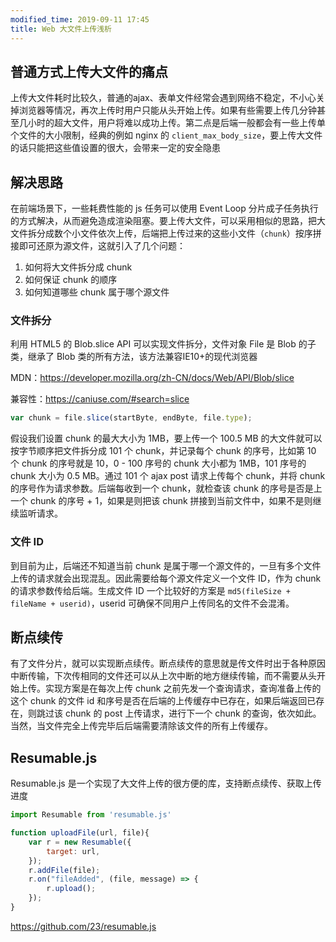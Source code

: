 ```yaml
---
modified_time: 2019-09-11 17:45
title: Web 大文件上传浅析
---
```


## 普通方式上传大文件的痛点

上传大文件耗时比较久，普通的ajax、表单文件经常会遇到网络不稳定，不小心关掉浏览器等情况，再次上传时用户只能从头开始上传。如果有些需要上传几分钟甚至几小时的超大文件，用户将难以成功上传。第二点是后端一般都会有一些上传单个文件的大小限制，经典的例如 nginx 的 `client_max_body_size`，要上传大文件的话只能把这些值设置的很大，会带来一定的安全隐患

## 解决思路

在前端场景下，一些耗费性能的 js 任务可以使用 Event Loop 分片成子任务执行的方式解决，从而避免造成渲染阻塞。要上传大文件，可以采用相似的思路，把大文件拆分成数个小文件依次上传，后端把上传过来的这些小文件（`chunk`）按序拼接即可还原为源文件，这就引入了几个问题：

1. 如何将大文件拆分成 chunk
2. 如何保证 chunk 的顺序
3. 如何知道哪些 chunk 属于哪个源文件

### 文件拆分

利用 HTML5 的 Blob.slice API 可以实现文件拆分，文件对象 File 是 Blob 的子类，继承了 Blob 类的所有方法，该方法兼容IE10+的现代浏览器 

MDN：https://developer.mozilla.org/zh-CN/docs/Web/API/Blob/slice

兼容性：https://caniuse.com/#search=slice
```js
var chunk = file.slice(startByte, endByte, file.type);
```

假设我们设置 chunk 的最大大小为 1MB，要上传一个 100.5 MB 的大文件就可以按字节顺序把文件拆分成 101 个 chunk，并记录每个 chunk 的序号，比如第 10 个 chunk 的序号就是 10，0 - 100 序号的 chunk 大小都为 1MB，101 序号的 chunk 大小为 0.5 MB。通过 101 个 ajax post 请求上传每个 chunk，并将 chunk 的序号作为请求参数。后端每收到一个 chunk，就检查该 chunk 的序号是否是上一个 chunk 的序号 + 1，如果是则把该 chunk 拼接到当前文件中，如果不是则继续监听请求。

### 文件 ID


到目前为止，后端还不知道当前 chunk 是属于哪一个源文件的，一旦有多个文件上传的请求就会出现混乱。因此需要给每个源文件定义一个文件 ID，作为 chunk 的请求参数传给后端。生成文件 ID 一个比较好的方案是 `md5(fileSize + fileName + userid)`，userid 可确保不同用户上传同名的文件不会混淆。

## 断点续传

有了文件分片，就可以实现断点续传。断点续传的意思就是传文件时出于各种原因中断传输，下次传相同的文件还可以从上次中断的地方继续传输，而不需要从头开始上传。实现方案是在每次上传 chunk 之前先发一个查询请求，查询准备上传的这个 chunk 的文件 id 和序号是否在后端的上传缓存中已存在，如果后端返回已存在，则跳过该 chunk 的 post 上传请求，进行下一个 chunk 的查询，依次如此。当然，当文件完全上传完毕后后端需要清除该文件的所有上传缓存。

## Resumable.js

Resumable.js 是一个实现了大文件上传的很方便的库，支持断点续传、获取上传进度

```js
import Resumable from 'resumable.js'

function uploadFile(url, file){
    var r = new Resumable({
        target: url,
    });
    r.addFile(file);
    r.on("fileAdded", (file, message) => {
        r.upload();
    });
}
```

https://github.com/23/resumable.js